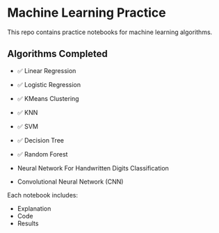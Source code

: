 # Machine Learning Practice

This repo contains practice notebooks for machine learning algorithms.

## Algorithms Completed
- ✅ Linear Regression
- ✅ Logistic Regression
- ✅ KMeans Clustering
- ✅ KNN
- ✅ SVM
- ✅ Decision Tree
- ✅ Random Forest

- Neural Network For Handwritten Digits Classification
- Convolutional Neural Network (CNN)

Each notebook includes:
- Explanation
- Code
- Results
